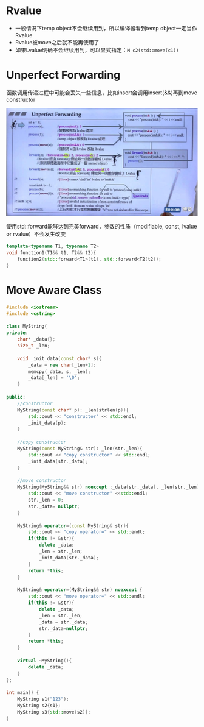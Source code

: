 # Rvalue

- 一般情况下temp object不会继续用到，所以编译器看到temp object一定当作Rvalue
- Rvalue被move之后就不能再使用了
- 如果Lvalue明确不会继续用到，可以显式指定：`M c2(std::move(c1))`

# Unperfect Forwarding

函数调用传递过程中可能会丢失一些信息，比如insert会调用insert(&&)再到move constructor

![cpp11_104](Rvalue-References-and-Move-Semantics/cpp11_104.JPG)

使用std::forward能够达到完美forward，参数的性质（modifiable, const, lvalue or rvalue）不会发生改变

```c++
template<typename T1, typename T2>
void function1(T1&& t1, T2&& t2){
    function2(std::forward<T1>(t1), std::forward<T2(t2));
}
```

# Move Aware Class

```c++
#include <iostream>
#include <cstring>

class MyString{
private:
    char* _data{};
    size_t _len;

    void _init_data(const char* s){
        _data = new char[_len+1];
        memcpy(_data, s, _len);
        _data[_len] = '\0';
    }

public:
    //constructor
    MyString(const char* p): _len(strlen(p)){
        std::cout << "constructor" << std::endl;
        _init_data(p);
    }

    //copy constructor
    MyString(const MyString& str): _len(str._len){
        std::cout << "copy constructor" << std::endl;
        _init_data(str._data);
    }

    //move constructor
    MyString(MyString&& str) noexcept :_data(str._data), _len(str._len){
        std::cout << "move constructor" <<std::endl;
        str._len = 0;
        str._data= nullptr;
    }

    MyString& operator=(const MyString& str){
        std::cout << "copy operator=" << std::endl;
        if(this != &str){
            delete _data;
            _len = str._len;
            _init_data(str._data);
        }
        return *this;
    }

    MyString& operator=(MyString&& str) noexcept {
        std::cout << "move operator=" << std::endl;
        if(this != &str){
            delete _data;
            _len = str._len;
            _data = str._data;
            str._data=nullptr;
        }
        return *this;
    }

    virtual ~MyString(){
        delete _data;
    }
};

int main() {
    MyString s1{"123"};
    MyString s2{s1};
    MyString s3{std::move(s2)};
}
```

